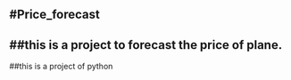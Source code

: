 #Price_forecast
---
##this is a project to forecast the price of plane.
---
##this is a project of python
